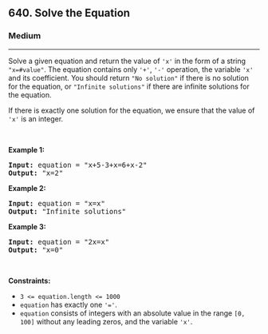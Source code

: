 <h2>640. Solve the Equation</h2><h3>Medium</h3><hr><div><p>Solve a given equation and return the value of <code>'x'</code> in the form of a string <code>"x=#value"</code>. The equation contains only <code>'+'</code>, <code>'-'</code> operation, the variable <code>'x'</code> and its coefficient. You should return <code>"No solution"</code> if there is no solution for the equation, or <code>"Infinite solutions"</code> if there are infinite solutions for the equation.</p>

<p>If there is exactly one solution for the equation, we ensure that the value of <code>'x'</code> is an integer.</p>

<p>&nbsp;</p>
<p><strong>Example 1:</strong></p>

<pre><strong>Input:</strong> equation = "x+5-3+x=6+x-2"
<strong>Output:</strong> "x=2"
</pre>

<p><strong>Example 2:</strong></p>

<pre><strong>Input:</strong> equation = "x=x"
<strong>Output:</strong> "Infinite solutions"
</pre>

<p><strong>Example 3:</strong></p>

<pre><strong>Input:</strong> equation = "2x=x"
<strong>Output:</strong> "x=0"
</pre>

<p>&nbsp;</p>
<p><strong>Constraints:</strong></p>

<ul>
	<li><code>3 &lt;= equation.length &lt;= 1000</code></li>
	<li><code>equation</code> has exactly one <code>'='</code>.</li>
	<li><code>equation</code> consists of integers with an absolute value in the range <code>[0, 100]</code> without any leading zeros, and the variable <code>'x'</code>.</li>
</ul>
</div>